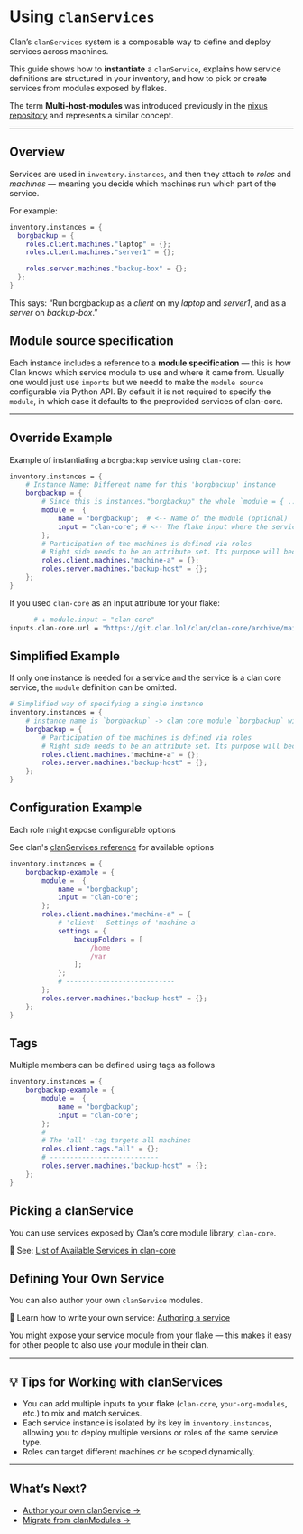 # Using `clanServices`

Clan’s `clanServices` system is a composable way to define and deploy services across machines.

This guide shows how to **instantiate** a `clanService`, explains how service definitions are structured in your inventory, and how to pick or create services from modules exposed by flakes.

The term **Multi-host-modules** was introduced previously in the [nixus repository](https://github.com/infinisil/nixus) and represents a similar concept.

---

## Overview

Services are used in `inventory.instances`, and then they attach to *roles* and *machines* — meaning you decide which machines run which part of the service.

For example:

```nix
inventory.instances = {
  borgbackup = {
    roles.client.machines."laptop" = {};
    roles.client.machines."server1" = {};

    roles.server.machines."backup-box" = {};
  };
}
```

This says: “Run borgbackup as a *client* on my *laptop* and *server1*, and as a *server* on *backup-box*.”

## Module source specification

Each instance includes a reference to a **module specification** — this is how Clan knows which service module to use and where it came from.
Usually one would just use `imports` but we needd to make the `module source` configurable via Python API.
By default it is not required to specify the `module`, in which case it defaults to the preprovided services of clan-core.

---

## Override Example

Example of instantiating a `borgbackup` service using `clan-core`:

```nix
inventory.instances = {
    # Instance Name: Different name for this 'borgbackup' instance
    borgbackup = {
        # Since this is instances."borgbackup" the whole `module = { ... }` below is equivalent and optional.
        module =  {
            name = "borgbackup";  # <-- Name of the module (optional)
            input = "clan-core"; # <-- The flake input where the service is defined (optional)
        };
        # Participation of the machines is defined via roles
        # Right side needs to be an attribute set. Its purpose will become clear later
        roles.client.machines."machine-a" = {};
        roles.server.machines."backup-host" = {};
    };
}
```

If you used `clan-core` as an input attribute for your flake:

```nix
      # ↓ module.input = "clan-core"
inputs.clan-core.url = "https://git.clan.lol/clan/clan-core/archive/main.tar.gz";
```

## Simplified Example

If only one instance is needed for a service and the service is a clan core service, the `module` definition can be omitted.

```nix
# Simplified way of specifying a single instance
inventory.instances = {
    # instance name is `borgbackup` -> clan core module `borgbackup` will be loaded.
    borgbackup = {
        # Participation of the machines is defined via roles
        # Right side needs to be an attribute set. Its purpose will become clear later
        roles.client.machines."machine-a" = {};
        roles.server.machines."backup-host" = {};
    };
}
```

## Configuration Example

Each role might expose configurable options

See clan's [clanServices reference](../reference/clanServices/index.md) for available options

```nix
inventory.instances = {
    borgbackup-example = {
        module =  {
            name = "borgbackup";
            input = "clan-core";
        };
        roles.client.machines."machine-a" = {
            # 'client' -Settings of 'machine-a'
            settings = {
                backupFolders = [
                    /home
                    /var
                ];
            };
            # ---------------------------
        };
        roles.server.machines."backup-host" = {};
    };
}
```

## Tags

Multiple members can be defined using tags as follows

```nix
inventory.instances = {
    borgbackup-example = {
        module =  {
            name = "borgbackup";
            input = "clan-core";
        };
        #
        # The 'all' -tag targets all machines
        roles.client.tags."all" = {};
        # ---------------------------
        roles.server.machines."backup-host" = {};
    };
}
```

## Picking a clanService

You can use services exposed by Clan’s core module library, `clan-core`.

🔗 See: [List of Available Services in clan-core](../reference/clanServices/index.md)

## Defining Your Own Service

You can also author your own `clanService` modules.

🔗 Learn how to write your own service: [Authoring a service](../guides/services/community.md)

You might expose your service module from your flake — this makes it easy for other people to also use your module in their clan.

---

## 💡 Tips for Working with clanServices

* You can add multiple inputs to your flake (`clan-core`, `your-org-modules`, etc.) to mix and match services.
* Each service instance is isolated by its key in `inventory.instances`, allowing you to deploy multiple versions or roles of the same service type.
* Roles can target different machines or be scoped dynamically.

---

## What’s Next?

* [Author your own clanService →](../guides/services/community.md)
* [Migrate from clanModules →](../guides/migrations/migrate-inventory-services.md)
<!-- TODO: * [Understand the architecture →](../explanation/clan-architecture.md) -->
